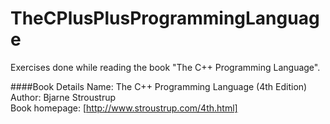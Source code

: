 TheCPlusPlusProgrammingLanguage
===============================

Exercises done while reading the book "The C++ Programming Language".

####Book Details
Name: The C++ Programming Language (4th Edition)  
Author: Bjarne Stroustrup  
Book homepage: [http://www.stroustrup.com/4th.html]  


